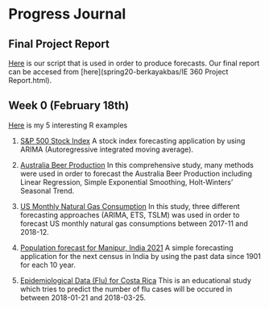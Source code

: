 # Progress Journal

## Final Project Report
[Here](files/interesting_examples.html) is our script that is used in order to produce forecasts.
Our final report can be accesed from [here](spring20-berkayakbas/IE 360 Project Report.html).

## Week 0 (February 18th)

[Here](files/interesting_examples.html) is my 5 interesting R examples

1. [S&P 500 Stock Index](https://blogs.oracle.com/datascience/performing-a-time-series-analysis-on-the-sandp-500-stock-index)
A stock index forecasting application by using ARIMA (Autoregressive integrated moving average). 

2. [Australia Beer Production](https://www.rpubs.com/edwardtsai/timeseriesanalysis)
In this comprehensive study, many methods were used in order to forecast the Australia Beer Production including Linear Regression, Simple Exponential Smoothing, Holt-Winters’ Seasonal Trend. 

3. [US Monthly Natural Gas Consumption](https://rpubs.com/ramkrisp/TSstudioDemo)
In this study, three different forecasting approaches (ARIMA, ETS, TSLM) was used in order to forecast US monthly natural gas consumptions between 2017-11 and 2018-12.

4. [Population forecast for Manipur, India 2021](https://rpubs.com/Loy/ts-populationforecast)
A simple forecasting application for the next census in India by using the past data since 1901 for each 10 year. 

5. [Epidemiological Data (Flu) for Costa Rica](https://rpubs.com/ashvenkat/flu_timeseries)
This is an educational study which tries to predict the number of flu cases will be occured in between 2018-01-21 and 2018-03-25.
